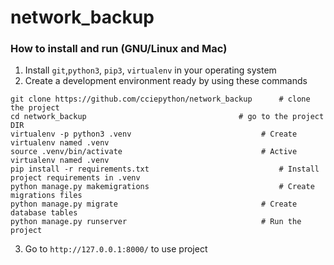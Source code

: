 # network_backup



### How to install and run (GNU/Linux and Mac)
                
1. Install `git`,`python3`, `pip3`, `virtualenv` in your operating system
2. Create a development environment ready by using these commands
```
git clone https://github.com/cciepython/network_backup		# clone the project
cd network_backup		                           # go to the project DIR
virtualenv -p python3 .venv		                        # Create virtualenv named .venv
source .venv/bin/activate		                        # Active virtualenv named .venv
pip install -r requirements.txt		                        # Install project requirements in .venv
python manage.py makemigrations		                        # Create migrations files
python manage.py migrate		                        # Create database tables
python manage.py runserver		                        # Run the project
```
3. Go to  `http://127.0.0.1:8000/` to use project
